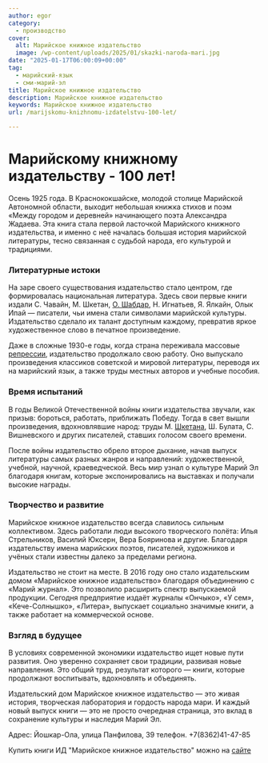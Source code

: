 ```yaml
---
author: egor
category:
  - производство
cover:
  alt: Марийское книжное издательство
  image: /wp-content/uploads/2025/01/skazki-naroda-mari.jpg
date: "2025-01-17T06:00:09+00:00"
tag:
  - марийский-язык
  - сми-марий-эл
title: Марийское книжное издательство
description: Марийское книжное издательство
keywords: Марийское книжное издательство
url: /marijskomu-knizhnomu-izdatelstvu-100-let/

---
```

# Марийскому книжному издательству \- 100 лет!

Осень 1925 года. В Краснококшайске, молодой столице Марийской Автономной области, выходит небольшая книжка стихов и поэм «Между городом и деревней» начинающего поэта Александра Жадаева. Эта книга стала первой ласточкой Марийского книжного издательства, и именно с неё началась большая история марийской литературы, тесно связанная с судьбой народа, его культурой и традициями.

### Литературные истоки

На заре своего существования издательство стало центром, где формировалась национальная литература. Здесь свои первые книги издали С. Чавайн, М. Шкетан, [О. Шабдар](/shabdar-osyp-serdcze-marijskoj-literatury/), Н. Игнатьев, Я. Ялкайн, Олык Ипай — писатели, чьи имена стали символами марийской культуры. Издательство сделало их талант доступным каждому, превратив яркое художественное слово в печатное произведение.

Даже в сложные 1930-е годы, когда страна переживала массовые [репрессии](/pamyatnik-zhertvam/), издательство продолжало свою работу. Оно выпускало произведения классиков советской и мировой литературы, переводя их на марийский язык, а также труды местных авторов и учебные пособия.

### Время испытаний

В годы Великой Отечественной войны книги издательства звучали, как призыв: бороться, работать, приближать Победу. Тогда в свет вышли произведения, вдохновлявшие народ: труды М. [Шкетана](/teatr-shketana/), Ш. Булата, С. Вишневского и других писателей, ставших голосом своего времени.

После войны издательство обрело второе дыхание, начав выпуск литературы самых разных жанров и направлений: художественной, учебной, научной, краеведческой. Весь мир узнал о культуре Марий Эл благодаря книгам, которые экспонировались на выставках и получали высокие награды.

### Творчество и развитие

Марийское книжное издательство всегда славилось сильным коллективом. Здесь работали люди высокого творческого полёта: Илья Стрельников, Василий Юксерн, Вера Бояринова и другие. Благодаря издательству имена марийских поэтов, писателей, художников и учёных стали известны далеко за пределами региона.

Издательство не стоит на месте. В 2016 году оно стало издательским домом «Марийское книжное издательство» благодаря объединению с «Марий журнал». Это позволило расширить спектр выпускаемой продукции. Сегодня предприятие издаёт журналы «Ончыко», «У сем», «Кече-Солнышко», «Литера», выпускает социально значимые книги, а также работает на коммерческой основе.

### Взгляд в будущее

В условиях современной экономики издательство ищет новые пути развития. Оно уверенно сохраняет свои традиции, развивая новые направления. Это общий труд, результат которого — книги, которые продолжают воспитывать, вдохновлять и объединять.

Издательский дом Марийское книжное издательство — это живая история, творческая лаборатория и гордость народа мари. И каждый новый выпуск книги — это не просто очередная страница, это вклад в сохранение культуры и наследия Марий Эл.

Адрес: Йошкар-Ола, улица Панфилова, 39 телефон. +7(8362)41-47-85

Купить книги ИД "Марийское книжное издательство" можно на [сайте](https://maribook12.ru/book/)
